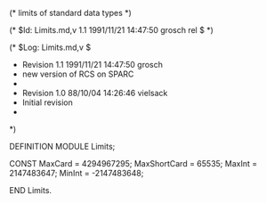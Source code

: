 (* limits of standard data types *)

(* $Id: Limits.md,v 1.1 1991/11/21 14:47:50 grosch rel $ *)

(* $Log: Limits.md,v $
 * Revision 1.1  1991/11/21  14:47:50  grosch
 * new version of RCS on SPARC
 *
 * Revision 1.0  88/10/04  14:26:46  vielsack
 * Initial revision
 * 
 *)

DEFINITION MODULE Limits;

CONST
    MaxCard = 4294967295;
    MaxShortCard = 65535;
    MaxInt  = 2147483647;
    MinInt  = -2147483648;

END Limits.
